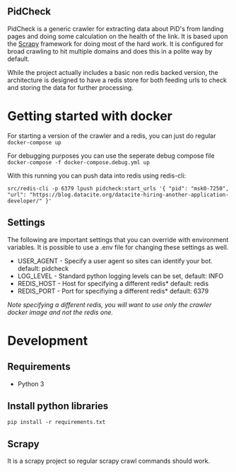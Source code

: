 PidCheck
--------

PidCheck is a generic crawler for extracting data about PiD's from landing pages and doing some calculation on the health of the link.
It is based upon the [Scrapy](https://scrapy.org/) framework for doing most of the hard work.
It is configured for broad crawling to hit multiple domains and does this in a polite way by default.

While the project actually includes a basic non redis backed version, the architecture
is designed to have a redis store for both feeding urls to check and storing the data for further
processing.

# Getting started with docker

For starting a version of the crawler and a redis, you can just do regular
`docker-compose up`

For debugging purposes you can use the seperate debug compose file
`docker-compose -f docker-compose.debug.yml up`

With this running you can push data into redis using redis-cli:

`src/redis-cli -p 6379 lpush pidcheck:start_urls '{ "pid": "msk0-7250", "url": "https://blog.datacite.org/datacite-hiring-another-application-developer/" }'`

## Settings

The following are important settings that you can override with environment variables.
It is possible to use a .env file for changing these settings as well.

* USER_AGENT - Specify a user agent so sites can identify your bot. default: pidcheck
* LOG_LEVEL - Standard python logging levels can be set, default: INFO
* REDIS_HOST - Host for specifying a different redis* default: redis
* REDIS_PORT - Port for specifiying a different redis* default: 6379

*Note specifying a different redis, you will want to use only the crawler docker image and
not the redis one.*

# Development

## Requirements

* Python 3

## Install python libraries

`pip install -r requirements.txt`

## Scrapy

It is a scrapy project so regular scrapy crawl commands should work.
